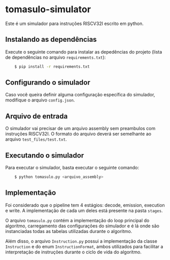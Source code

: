 # tomasulo-simulator
Este é um simulador para instruções RISCV32I escrito em python.

## Instalando as dependências
Execute o seguinte comando para instalar as depedências do projeto (lista de dependências no arquivo `requirements.txt`):

```sh
    $ pip install -r requirements.txt
```

## Configurando o simulador
Caso você queira definir alguma configuração específica do simulador, modifique o arquivo `config.json`.

## Arquivo de entrada
O simulador vai precisar de um arquivo assembly sem preambulos com instruções RISCV32I. O formato do arquivo deverá ser semelhante ao arquivo `test_files/test.txt`.

## Executando o simulador
Para executar o simulador, basta executar o seguinte comando:

```sh
    $ python tomasulo.py <arquivo_assembly>
```

## Implementação
Foi considerado que o pipeline tem 4 estágios: decode, emission, execution e write. A implementação de cada um deles está presente na pasta `stages`.

O arquivo `tomasulo.py` contém a implementação do loop principal do algoritmo, carregamento das configurações do simulador e é lá onde são instanciadas todas as tabelas utilizadas durante o algoritmo.

Além disso, o arquivo `Instruction.py` possui a implementação da classe `Instruction` e do enum `InstructionFormat`, ambos utilizados para facilitar a interpretação de instruções durante o ciclo de vida do algoritmo.
